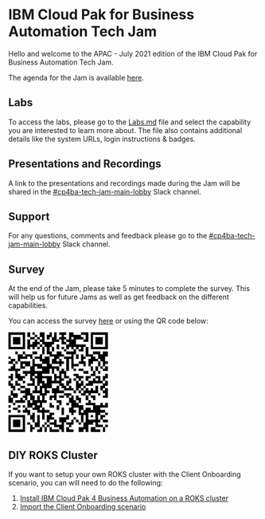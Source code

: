 # IBM Cloud Pak for Business Automation Tech Jam

Hello and welcome to the APAC - July 2021 edition of the IBM Cloud Pak for Business Automation Tech Jam. 

The agenda for the Jam is available [here](https://github.com/IBM/cp4ba-tech-jam/blob/main/Presentations%20%26%20Recordings/APAC/July%202021/%5BCP4BA%20Tech%20Jam%202021.07.20%5D%20APAC%20Agenda.pdf).

## Labs

To access the labs, please go to the [Labs.md](/Labs.md) file and select the capability you are interested to learn more about. The file also contains additional details like the system URLs, login instructions & badges.

## Presentations and Recordings

A link to the presentations and recordings made during the Jam will be shared in the [#cp4ba-tech-jam-main-lobby](https://ibm-cloudpak-partners.slack.com/archives/C027WKQMWTZ) Slack channel.

## Support

For any questions, comments and feedback please go to the [#cp4ba-tech-jam-main-lobby](https://ibm-cloudpak-partners.slack.com/archives/C027WKQMWTZ) Slack channel.

## Survey

At the end of the Jam, please take 5 minutes to complete the survey. This will help us for future Jams as well as get feedback on the different capabilities.

You can access the survey [here](https://www.surveymonkey.com/r/CP4BATechJam2021) or using the QR code below:

![Survey QR Code](survery-qrcode.png)

## DIY ROKS Cluster

If you want to setup your own ROKS cluster with the Client Onboarding scenario, you can will need to do the following:

1. [Install IBM Cloud Pak 4 Business Automation on a ROKS cluster](https://github.com/IBM/cp4ba-rapid-deployment)
2. [Import the Client Onboarding scenario](https://github.com/IBM/cp4ba-client-onboarding-scenario)

